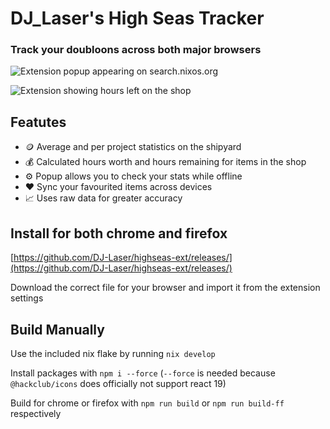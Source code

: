 # DJ_Laser's High Seas Tracker

### Track your doubloons across both major browsers

![Extension popup appearing on search.nixos.org](https://cloud-5xi5me6k7-hack-club-bot.vercel.app/1screenshot_from_2024-12-28_16-30-49.png)

![Extension showing hours left on the shop](https://cloud-5xi5me6k7-hack-club-bot.vercel.app/3screenshot_from_2024-12-28_16-29-25.png)

## Featutes

- 🪙 Average and per project statistics on the shipyard
- 💰 Calculated hours worth and hours remaining for items in the shop
- ⚙️ Popup allows you to check your stats while offline
- ❤️ Sync your favourited items across devices
- 📈 Uses raw data for greater accuracy

## Install for both chrome and firefox

[https://github.com/DJ-Laser/highseas-ext/releases/](https://github.com/DJ-Laser/highseas-ext/releases/)

Download the correct file for your browser and import it from the extension settings

## Build Manually

Use the included nix flake by running `nix develop`

Install packages with `npm i --force` (`--force` is needed because `@hackclub/icons` does officially not support react 19)

Build for chrome or firefox with `npm run build` or `npm run build-ff` respectively

